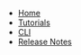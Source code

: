 <!-- docs/_navbar.md -->

* [Home](/)
* [Tutorials](/tutorial)
* [CLI](/cli)
* [Release Notes](/releasenotes)
